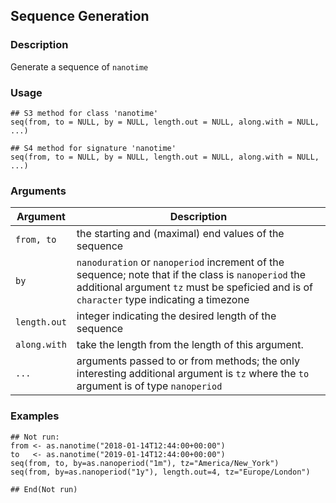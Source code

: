 
## Sequence Generation

### Description

Generate a sequence of `nanotime`

### Usage

    ## S3 method for class 'nanotime'
    seq(from, to = NULL, by = NULL, length.out = NULL, along.with = NULL, ...)

    ## S4 method for signature 'nanotime'
    seq(from, to = NULL, by = NULL, length.out = NULL, along.with = NULL, ...)

### Arguments

| Argument     | Description                                                                                                                                                                                      |
|--------------|--------------------------------------------------------------------------------------------------------------------------------------------------------------------------------------------------|
| `from, to`   | the starting and (maximal) end values of the sequence                                                                                                                                            |
| `by`         | `nanoduration` or `nanoperiod` increment of the sequence; note that if the class is `nanoperiod` the additional argument `tz` must be speficied and is of `character` type indicating a timezone |
| `length.out` | integer indicating the desired length of the sequence                                                                                                                                            |
| `along.with` | take the length from the length of this argument.                                                                                                                                                |
| `...`        | arguments passed to or from methods; the only interesting additional argument is `tz` where the `to` argument is of type `nanoperiod`                                                            |

### Examples

    ## Not run: 
    from <- as.nanotime("2018-01-14T12:44:00+00:00")
    to   <- as.nanotime("2019-01-14T12:44:00+00:00")
    seq(from, to, by=as.nanoperiod("1m"), tz="America/New_York")
    seq(from, by=as.nanoperiod("1y"), length.out=4, tz="Europe/London")

    ## End(Not run)

